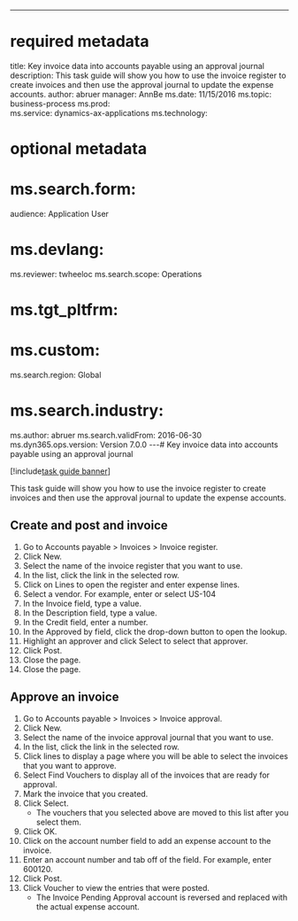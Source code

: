 --- 
# required metadata 
 
title: Key invoice data into accounts payable using an approval journal
description: This task guide will show you how to use the invoice register to create invoices and then use the approval journal to update the expense accounts. 
author: abruer
manager: AnnBe 
ms.date: 11/15/2016
ms.topic: business-process 
ms.prod:  
ms.service: dynamics-ax-applications 
ms.technology:  
 
# optional metadata 
 
# ms.search.form:   
audience: Application User 
# ms.devlang:  
ms.reviewer: twheeloc
ms.search.scope: Operations 
# ms.tgt_pltfrm:  
# ms.custom:  
ms.search.region: Global
# ms.search.industry: 
ms.author: abruer
ms.search.validFrom: 2016-06-30 
ms.dyn365.ops.version: Version 7.0.0 
---# Key invoice data into accounts payable using an approval journal

[!include[task guide banner](../../includes/task-guide-banner.md)]

This task guide will show you how to use the invoice register to create invoices and then use the approval journal to update the expense accounts.


## Create and post and invoice
1. Go to Accounts payable > Invoices > Invoice register.
2. Click New.
3. Select the name of the invoice register that you want to use.
4. In the list, click the link in the selected row.
5. Click on Lines to open the register and enter expense lines.
6. Select a vendor. For example, enter or select US-104
7. In the Invoice field, type a value.
8. In the Description field, type a value.
9. In the Credit field, enter a number.
10. In the Approved by field, click the drop-down button to open the lookup.
11. Highlight an approver and click Select to select that approver.
12. Click Post.
13. Close the page.
14. Close the page.

## Approve an invoice
1. Go to Accounts payable > Invoices > Invoice approval.
2. Click New.
3. Select the name of the invoice approval journal that you want to use.
4. In the list, click the link in the selected row.
5. Click lines to display a page where you will be able to select the invoices that you want to approve.
6. Select Find Vouchers to display all of the invoices that are ready for approval.
7. Mark the invoice that you created.
8. Click Select.
    * The vouchers that you selected above are moved to this list after you select them.  
9. Click OK.
10. Click on the account number field to add an expense account to the invoice.
11. Enter an account number and tab off of the field. For example, enter 600120.
12. Click Post.
13. Click Voucher to view the entries that were posted.
    * The Invoice Pending Approval account is reversed and replaced with the actual expense account.  

